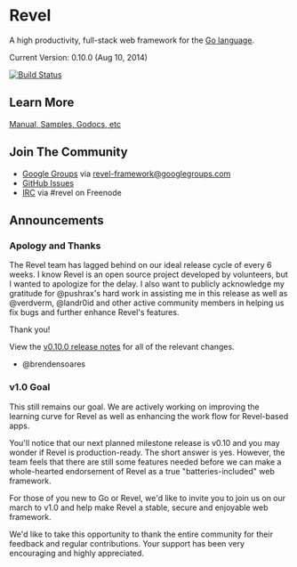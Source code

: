 # Revel

A high productivity, full-stack web framework for the [Go language](http://www.golang.org).

Current Version: 0.10.0 (Aug 10, 2014)

[![Build Status](https://secure.travis-ci.org/revel/revel.png?branch=master)](http://travis-ci.org/revel/revel)

## Learn More

[Manual, Samples, Godocs, etc](http://revel.github.com)

## Join The Community

* [Google Groups](https://groups.google.com/forum/#!forum/revel-framework) via [revel-framework@googlegroups.com](mailto:revel-framework@googlegroups.com)
* [GitHub Issues](https://github.com/revel/revel/issues)
* [IRC](http://webchat.freenode.net/?channels=%23revel&uio=d4) via #revel on Freenode

## Announcements

### Apology and Thanks

The Revel team has lagged behind on our ideal release cycle of every 6 weeks. I know Revel is an open
source project developed by volunteers, but I wanted to apologize for the delay. I also want to publicly
acknowledge my gratitude for @pushrax's hard work in assisting me in this release as well as @verdverm,
@landr0id and other active community members in helping us fix bugs and further enhance Revel's features.

Thank you!

View the [v0.10.0 release notes](https://github.com/revel/revel/releases/tag/v0.10.0) for all of the relevant changes.

- @brendensoares

### v1.0 Goal

This still remains our goal. We are actively working on improving the learning curve for Revel as
well as enhancing the work flow for Revel-based apps.

You'll notice that our next planned milestone release is v0.10 and you may wonder if Revel is
production-ready. The short answer is yes. However, the team feels that there are still some
features needed before we can make a whole-hearted endorsement of Revel as a true "batteries-included" web framework.

For those of you new to Go or Revel, we'd like to invite you to join us on our march to v1.0
and help make Revel a stable, secure and enjoyable web framework.

We'd like to take this opportunity to thank the entire community for their feedback and
regular contributions. Your support has been very encouraging and highly appreciated.
